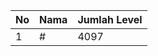 | No | Nama            | Jumlah Level |
|----|-----------------|--------------|
| 1  | #    |    4097        |
